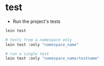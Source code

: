 # test

- Run the project's tests

```sh
lein test

# tests from a namespace only
lein test :only "namespace_name"

# run a single test
lein test :only "namespace_name/testname"
```
